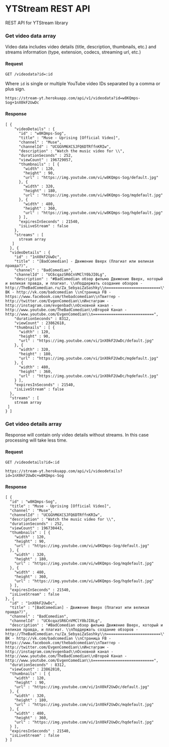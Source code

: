 # YTStream REST API
REST API for YTStream library
### Get video data array
Video data includes video details (title, description, thumbnails, etc.) and streams information (type, extension, codecs, streaming url, etc.)
#### Request
`GET /videodata?id=:id`

Where `id` is single or multiple YouTube video IDs separated by a comma or plus sign.

`https://stream-yt.herokuapp.com/api/v1/videodata?id=w8KQmps-Sog+1nX0kF2UwDc`
#### Response

```
[ {
    "videoDetails" : {
      "id" : "w8KQmps-Sog",
      "title" : "Muse - Uprising [Official Video]",
      "channel" : "Muse",
      "channelId" : "UCGGhM6XCSJFQ6DTRffnKRIw",
      "description" : "Watch the music video for \\",
      "durationSeconds" : 252,
      "viewCount" : 196729057,
      "thumbnails" : [ {
        "width" : 120,
        "height" : 90,
        "url" : "https://img.youtube.com/vi/w8KQmps-Sog/default.jpg"
      }, {
        "width" : 320,
        "height" : 180,
        "url" : "https://img.youtube.com/vi/w8KQmps-Sog/mqdefault.jpg"
      }, {
        "width" : 480,
        "height" : 360,
        "url" : "https://img.youtube.com/vi/w8KQmps-Sog/hqdefault.jpg"
      } ],
      "expiresInSeconds" : 21540,
      "isLiveStream" : false
    },
    "streams" : [ 
      stream array  
   ]
  }, {
  "videoDetails" : {
    "id" : "1nX0kF2UwDc",
    "title" : "[BadComedian] - Движение Вверх (Плагиат или великая правда?)",
    "channel" : "BadComedian",
    "channelId" : "UC6cqazSR6CnVMClY0bJI0Lg",
    "description" : "#BadComedian обзор фильма Движение Вверх, который и великая правда, и плагиат. \\nПоддержать создание обзоров - http://TheBadComedian.ru/Za_SebyaiZaSashky\\n========================\\nГруппа ВК - http://vk.com/badcomedian \\nСтраница FB - https://www.facebook.com/thebadcomedian\\nТвиттер - http://twitter.com/EvgenComedian\\nИнстаграм - http://instagram.com/evgenbad\\nОсновной канал - http://www.youtube.com/TheBadComedian\\nВторой Канал - http://www.youtube.com/EvgenComedian\\n===========================",
    "durationSeconds" : 8312,
    "viewCount" : 23862618,
    "thumbnails" : [ {
      "width" : 120,
      "height" : 90,
      "url" : "https://img.youtube.com/vi/1nX0kF2UwDc/default.jpg"
    }, {
      "width" : 320,
      "height" : 180,
      "url" : "https://img.youtube.com/vi/1nX0kF2UwDc/mqdefault.jpg"
    }, {
      "width" : 480,
      "height" : 360,
      "url" : "https://img.youtube.com/vi/1nX0kF2UwDc/hqdefault.jpg"
    } ],
    "expiresInSeconds" : 21540,
    "isLiveStream" : false
  },
  "streams" : [ 
    stream array
 ]
} ]
```
### Get video details array
Response will contain only video details without streams. In this case processing will take less time.
#### Request
`GET /videodetails?id=:id`

`https://stream-yt.herokuapp.com/api/v1/videodetails?id=1nX0kF2UwDc+w8KQmps-Sog`
#### Response
```
[ {
  "id" : "w8KQmps-Sog",
  "title" : "Muse - Uprising [Official Video]",
  "channel" : "Muse",
  "channelId" : "UCGGhM6XCSJFQ6DTRffnKRIw",
  "description" : "Watch the music video for \\",
  "durationSeconds" : 252,
  "viewCount" : 196730443,
  "thumbnails" : [ {
    "width" : 120,
    "height" : 90,
    "url" : "https://img.youtube.com/vi/w8KQmps-Sog/default.jpg"
  }, {
    "width" : 320,
    "height" : 180,
    "url" : "https://img.youtube.com/vi/w8KQmps-Sog/mqdefault.jpg"
  }, {
    "width" : 480,
    "height" : 360,
    "url" : "https://img.youtube.com/vi/w8KQmps-Sog/hqdefault.jpg"
  } ],
  "expiresInSeconds" : 21540,
  "isLiveStream" : false
}, {
  "id" : "1nX0kF2UwDc",
  "title" : "[BadComedian] - Движение Вверх (Плагиат или великая правда?)",
  "channel" : "BadComedian",
  "channelId" : "UC6cqazSR6CnVMClY0bJI0Lg",
  "description" : "#BadComedian обзор фильма Движение Вверх, который и великая правда, и плагиат. \\nПоддержать создание обзоров - http://TheBadComedian.ru/Za_SebyaiZaSashky\\n========================\\nГруппа ВК - http://vk.com/badcomedian \\nСтраница FB - https://www.facebook.com/thebadcomedian\\nТвиттер - http://twitter.com/EvgenComedian\\nИнстаграм - http://instagram.com/evgenbad\\nОсновной канал - http://www.youtube.com/TheBadComedian\\nВторой Канал - http://www.youtube.com/EvgenComedian\\n===========================",
  "durationSeconds" : 8312,
  "viewCount" : 23862810,
  "thumbnails" : [ {
    "width" : 120,
    "height" : 90,
    "url" : "https://img.youtube.com/vi/1nX0kF2UwDc/default.jpg"
  }, {
    "width" : 320,
    "height" : 180,
    "url" : "https://img.youtube.com/vi/1nX0kF2UwDc/mqdefault.jpg"
  }, {
    "width" : 480,
    "height" : 360,
    "url" : "https://img.youtube.com/vi/1nX0kF2UwDc/hqdefault.jpg"
  } ],
  "expiresInSeconds" : 21540,
  "isLiveStream" : false
} ]
```
